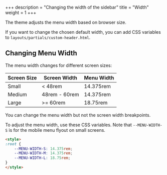 +++
description = "Changing the width of the sidebar"
title = "Width"
weight = 1
+++

The theme adjusts the menu width based on browser size.

If you want to change the chosen default width, you can add CSS variables to `layouts/partials/custom-header.html`.

## Changing Menu Width

The menu width changes for different screen sizes:

| Screen Size | Screen Width  | Menu Width |
| ----------- | ------------- | ---------- |
| Small       | < 48rem       | 14.375rem  |
| Medium      | 48rem - 60rem | 14.375rem  |
| Large       | >= 60rem      | 18.75rem   |

You can change the menu width but not the screen width breakpoints.

To adjust the menu width, use these CSS variables. Note that `--MENU-WIDTH-S` is for the mobile menu flyout on small screens.

````html {title="layouts/partials/custom-header.html"}
<style>
:root {
    --MENU-WIDTH-S: 14.375rem;
    --MENU-WIDTH-M: 14.375rem;
    --MENU-WIDTH-L: 18.75rem;
}
</style>
````
